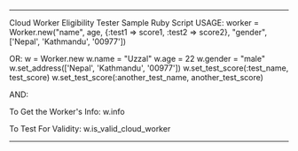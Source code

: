 ----------------------------------------------------------------
Cloud Worker Eligibility Tester Sample Ruby Script
USAGE:
worker = Worker.new("name", age, {:test1 => score1, :test2 => score2}, "gender", ['Nepal', 'Kathmandu', '00977'])

OR:
w = Worker.new
w.name = "Uzzal"
w.age = 22
w.gender = "male"
w.set_address(['Nepal', 'Kathmandu', '00977'])
w.set_test_score(:test_name, test_score)
w.set_test_score(:another_test_name, another_test_score)

AND:

To Get the Worker's Info:
w.info

To Test For Validity:
w.is_valid_cloud_worker


----------------------------------------------------------------